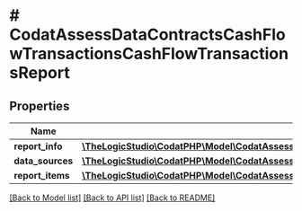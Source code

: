# # CodatAssessDataContractsCashFlowTransactionsCashFlowTransactionsReport

## Properties

Name | Type | Description | Notes
------------ | ------------- | ------------- | -------------
**report_info** | [**\TheLogicStudio\CodatPHP\Model\CodatAssessDataContractsCommonPagedReportInfo**](CodatAssessDataContractsCommonPagedReportInfo.md) |  | [optional]
**data_sources** | [**\TheLogicStudio\CodatPHP\Model\CodatAssessDataContractsCashFlowTransactionsAccountsDataSource[]**](CodatAssessDataContractsCashFlowTransactionsAccountsDataSource.md) |  | [optional]
**report_items** | [**\TheLogicStudio\CodatPHP\Model\CodatAssessDataContractsCashFlowTransactionsTransactionsDataSource[]**](CodatAssessDataContractsCashFlowTransactionsTransactionsDataSource.md) |  | [optional]

[[Back to Model list]](../../README.md#models) [[Back to API list]](../../README.md#endpoints) [[Back to README]](../../README.md)
